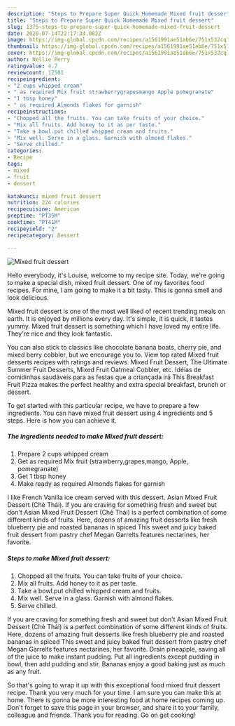 ```yaml
---
description: "Steps to Prepare Super Quick Homemade Mixed fruit dessert"
title: "Steps to Prepare Super Quick Homemade Mixed fruit dessert"
slug: 1375-steps-to-prepare-super-quick-homemade-mixed-fruit-dessert
date: 2020-07-14T22:17:34.082Z
image: https://img-global.cpcdn.com/recipes/a1561991ae51ab6e/751x532cq70/mixed-fruit-dessert-recipe-main-photo.jpg
thumbnail: https://img-global.cpcdn.com/recipes/a1561991ae51ab6e/751x532cq70/mixed-fruit-dessert-recipe-main-photo.jpg
cover: https://img-global.cpcdn.com/recipes/a1561991ae51ab6e/751x532cq70/mixed-fruit-dessert-recipe-main-photo.jpg
author: Nellie Perry
ratingvalue: 4.7
reviewcount: 12501
recipeingredient:
- "2 cups whipped cream"
- " as required Mix fruit strawberrygrapesmango Apple pomegranate"
- "1 tbsp honey"
- " as required Almonds flakes for garnish"
recipeinstructions:
- "Chopped all the fruits. You can take fruits of your choice."
- "Mix all fruits. Add honey to it as per taste."
- "Take a bowl.put chilled whipped cream and fruits."
- "Mix well. Serve in a glass. Garnish with almond flakes."
- "Serve chilled."
categories:
- Recipe
tags:
- mixed
- fruit
- dessert

katakunci: mixed fruit dessert 
nutrition: 224 calories
recipecuisine: American
preptime: "PT35M"
cooktime: "PT41M"
recipeyield: "2"
recipecategory: Dessert

---
```



![Mixed fruit dessert](https://img-global.cpcdn.com/recipes/a1561991ae51ab6e/751x532cq70/mixed-fruit-dessert-recipe-main-photo.jpg)

Hello everybody, it's Louise, welcome to my recipe site. Today, we're going to make a special dish, mixed fruit dessert. One of my favorites food recipes. For mine, I am going to make it a bit tasty. This is gonna smell and look delicious.

Mixed fruit dessert is one of the most well liked of recent trending meals on earth. It is enjoyed by millions every day. It's simple, it is quick, it tastes yummy. Mixed fruit dessert is something which I have loved my entire life. They're nice and they look fantastic.

You can also stick to classics like chocolate banana boats, cherry pie, and mixed berry cobbler, but we encourage you to. View top rated Mixed fruit desserts recipes with ratings and reviews. Mixed Fruit Dessert, The Ultimate Summer Fruit Desserts, Mixed Fruit Oatmeal Cobbler, etc. Idéias de comidinhas saudáveis para as festas que a criançada irá This Breakfast Fruit Pizza makes the perfect healthy and extra special breakfast, brunch or dessert.


To get started with this particular recipe, we have to prepare a few ingredients. You can have mixed fruit dessert using 4 ingredients and 5 steps. Here is how you can achieve it.

<!--inarticleads1-->

##### The ingredients needed to make Mixed fruit dessert:

1. Prepare 2 cups whipped cream
1. Get  as required Mix fruit (strawberry,grapes,mango, Apple, pomegranate)
1. Get 1 tbsp honey
1. Make ready  as required Almonds flakes for garnish


I like French Vanilla ice cream served with this dessert. Asian Mixed Fruit Dessert (Chè Thái). If you are craving for something fresh and sweet but don&#39;t Asian Mixed Fruit Dessert (Chè Thái) is a perfect combination of some different kinds of fruits. Here, dozens of amazing fruit desserts like fresh blueberry pie and roasted bananas in spiced This sweet and juicy baked fruit dessert from pastry chef Megan Garrelts features nectarines, her favorite. 

<!--inarticleads2-->

##### Steps to make Mixed fruit dessert:

1. Chopped all the fruits. You can take fruits of your choice.
1. Mix all fruits. Add honey to it as per taste.
1. Take a bowl.put chilled whipped cream and fruits.
1. Mix well. Serve in a glass. Garnish with almond flakes.
1. Serve chilled.


If you are craving for something fresh and sweet but don&#39;t Asian Mixed Fruit Dessert (Chè Thái) is a perfect combination of some different kinds of fruits. Here, dozens of amazing fruit desserts like fresh blueberry pie and roasted bananas in spiced This sweet and juicy baked fruit dessert from pastry chef Megan Garrelts features nectarines, her favorite. Drain pineapple, saving all of the juice to make instant pudding. Put all ingredients except pudding in bowl, then add pudding and stir. Bananas enjoy a good baking just as much as any fruit. 

So that's going to wrap it up with this exceptional food mixed fruit dessert recipe. Thank you very much for your time. I am sure you can make this at home. There is gonna be more interesting food at home recipes coming up. Don't forget to save this page in your browser, and share it to your family, colleague and friends. Thank you for reading. Go on get cooking!
